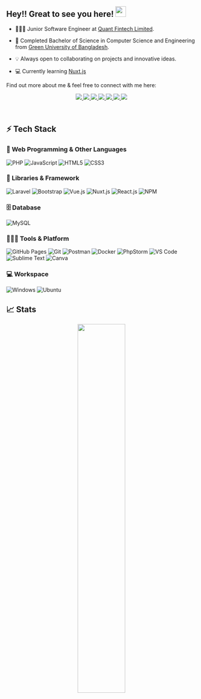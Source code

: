 ## Hey!! Great to see you here! <img src="https://media.giphy.com/media/hvRJCLFzcasrR4ia7z/giphy.gif" width="28">

[comment]: <> ( <a href="#"><img src="https://readme-typing-svg.herokuapp.com?font=Fira+Code&color=%2336BCF7&size=23&center=true&lines=Backend+Developer;Always+learning+new+things;Always+open+to+collaborate"></a>)

-  🧑🏻‍💻 Junior Software Engineer at [Quant Fintech Limited](https://www.quantfintech.ai/ ).
  
-  📖 Completed Bachelor of Science in Computer Science and Engineering from [Green University of Bangladesh](https://green.edu.bd/).

-  💡 Always open to collaborating on projects and innovative ideas.

-  💻 Currently learning [Nuxt.js](https://www.w3schools.com/html/)

Find out more about me & feel free to connect with me here:

<!-- Social icons section -->
<p align="center">
	<a href="https://www.linkedin.com/in/saroven/">
		<img src="https://img.shields.io/badge/LinkedIn-0077B5?style=for-the-badge&logo=linkedin&logoColor=white" />
	</a>
	<a href="https://fb.com/shahalam.roven">
		<img src="https://img.shields.io/badge/Facebook-%231877F2.svg?style=for-the-badge&logo=Facebook&logoColor=white" />
	</a><a href="https://twitter.com/sarovenbd">
		<img src="https://img.shields.io/badge/Twitter-1DA1F2?style=for-the-badge&logo=twitter&logoColor=white" />
	</a>
	<a href="https://www.instagram.com/sa.roven/">
		<img src="https://img.shields.io/badge/Instagram-E4405F?style=for-the-badge&logo=instagram&logoColor=white" />
	</a>
	<a href="https://dev.to/saroven">
		<img src="https://img.shields.io/badge/dev.to-0A0A0A?style=for-the-badge&logo=devdotto&logoColor=white" />
	</a>
        <a href="https://saroven.github.io/">
		<img src="https://img.shields.io/badge/portfolio-1AA260?style=for-the-badge&logo=About.me&logoColor=white" />
	</a>
        <a href="mailto:shahalam.roven28@gmail.com">
		<img src="https://img.shields.io/badge/Gmail-D14836?style=for-the-badge&logo=gmail&logoColor=white" />
	</a>
</p>
<br/>

## ⚡ Tech Stack

### 🚀 Web Programming & Other Languages

![PHP](https://img.shields.io/badge/php-%23777BB4.svg?style=for-the-badge&logo=php&logoColor=white)
![JavaScript](https://img.shields.io/badge/JavaScript-323330?style=for-the-badge&logo=javascript&logoColor=F7DF1E)
![HTML5](https://img.shields.io/badge/HTML5-E34F26?style=for-the-badge&logo=html5&logoColor=white)
![CSS3](https://img.shields.io/badge/CSS3-1572B6?style=for-the-badge&logo=css3&logoColor=white)

### 🧩 Libraries & Framework
![Laravel](https://img.shields.io/badge/laravel-%23FF2D20.svg?style=for-the-badge&logo=laravel&logoColor=white)
![Bootstrap](https://img.shields.io/badge/Bootstrap-563D7C?style=for-the-badge&logo=bootstrap&logoColor=white)
![Vue.js](https://img.shields.io/badge/VUE.JS-000000?style=for-the-badge&logo=vuedotjs&logoColor=44E192)
![Nuxt.js](https://img.shields.io/static/v1?style=for-the-badge&message=Nuxt.js&color=222222&logo=Nuxt.js&logoColor=00DC82&label=)
![React.js](https://img.shields.io/badge/React-20232A?style=for-the-badge&logo=react&logoColor=61DAFB)
![NPM](https://img.shields.io/badge/npm-CB3837?style=for-the-badge&logo=npm&logoColor=white)

### 🗄️ Database

![MySQL](https://img.shields.io/badge/mysql-%2300f.svg?style=for-the-badge&logo=mysql&logoColor=white)

### 🧑🏻‍💻 Tools & Platform

![GitHub Pages](https://img.shields.io/badge/GitHub_Pages-100000?style=for-the-badge&logo=github&logoColor=white)
![Git](https://img.shields.io/badge/Git-F05032?style=for-the-badge&logo=git&logoColor=white)
![Postman](https://img.shields.io/badge/Postman-FF6C37?style=for-the-badge&logo=Postman&logoColor=white)
![Docker](https://img.shields.io/static/v1?style=for-the-badge&message=Docker&color=2496ED&logo=Docker&logoColor=FFFFFF&label=)
![PhpStorm](https://img.shields.io/badge/phpstorm-143?style=for-the-badge&logo=phpstorm&logoColor=black&color=black&labelColor=darkorchid)
![VS Code](https://img.shields.io/badge/Visual_Studio_Code-0078D4?style=for-the-badge&logo=visual%20studio%20code&logoColor=white)
![Sublime Text](https://img.shields.io/badge/sublime_text-%23575757.svg?style=for-the-badge&logo=sublime-text&logoColor=important)
![Canva](https://img.shields.io/badge/Canva-%2300C4CC.svg?&style=for-the-badge&logo=Canva&logoColor=white)

### 💻 Workspace

![Windows](https://img.shields.io/badge/Windows-0078D6?style=for-the-badge&logo=windows&logoColor=white)
![Ubuntu](https://img.shields.io/badge/Ubuntu-E95420?style=for-the-badge&logo=ubuntu&logoColor=white)

## 📈 Stats

<p align="center">
<!--   <img width="48%" src="https://github-readme-stats.vercel.app/api?username=saroven&show_icons=true&hide_border=true&theme=radical" /> -->
  <img width="50%" src="https://github-readme-streak-stats.herokuapp.com/?user=saroven&hide_border=true&theme=radical" />
</p>

<!-- ## 🔝 Most used languages & Activity Graph -->

<!-- <p align="center">
    <a href="#"><img width="50%" height="192px" alt="saroven's Most used languages" src="https://github-readme-stats.vercel.app/api/top-langs/?username=saroven&langs_count=8&layout=compact&theme=radical&hide_border=true&bg_color=1F222E&title_color=F85D7F&icon_color=F8D866&hide=Jupyter%20Notebook" /></a>
    <a href="#"><img width="48%" alt="saroven's Contribution graph" src="https://activity-graph.herokuapp.com/graph?username=saroven&theme=dracula" height="200px"/></a>
</p> -->
